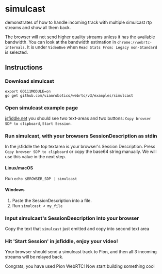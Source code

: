 # simulcast
demonstrates of how to handle incoming track with multiple simulcast rtp streams and show all them back.

The browser will not send higher quality streams unless it has the available bandwidth. You can look at
the bandwidth estimation in `chrome://webrtc-internals`. It is under `VideoBwe` when `Read Stats From: Legacy non-Standard`
is selected.

## Instructions
### Download simulcast
```
export GO111MODULE=on
go get github.com/viamrobotics/webrtc/v3/examples/simulcast
```

### Open simulcast example page
[jsfiddle.net](https://jsfiddle.net/tz4d5bhj/) you should see two text-areas and two buttons: `Copy browser SDP to clipboard`, `Start Session`.

### Run simulcast, with your browsers SessionDescription as stdin
In the jsfiddle the top textarea is your browser's Session Description. Press `Copy browser SDP to clipboard` or copy the base64 string manually.
We will use this value in the next step.

#### Linux/macOS
Run `echo $BROWSER_SDP | simulcast`
#### Windows
1. Paste the SessionDescription into a file.
1. Run `simulcast < my_file`

### Input simulcast's SessionDescription into your browser
Copy the text that `simulcast` just emitted and copy into second text area

### Hit 'Start Session' in jsfiddle, enjoy your video!
Your browser should send a simulcast track to Pion, and then all 3 incoming streams will be relayed back.

Congrats, you have used Pion WebRTC! Now start building something cool
